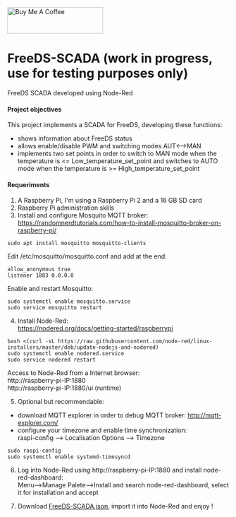 <a href="https://www.buymeacoffee.com/rbpiuserf" target="_blank"><img src="https://cdn.buymeacoffee.com/buttons/v2/default-yellow.png" alt="Buy Me A Coffee" style="height: 60px !important;width: 217px !important;" ></a>

# FreeDS-SCADA (work in progress, use for testing purposes only)
FreeDS SCADA developed using Node-Red

#### Project objectives
This project implements a SCADA for FreeDS, developing these functions:
- shows information about FreeDS status
- allows enable/disable PWM and switching modes AUT<-->MAN
- implements two set points in order to switch to MAN mode when the temperature is <= Low_temperature_set_point and switches to AUTO mode when the temperature is >= High_temperature_set_point

#### Requeriments
1. A Raspberry Pi, I'm using a Raspberry Pi 2 and a 16 GB SD card
2. Raspberry Pi administration skills
3. Install and configure Mosquito MQTT broker:<br>
https://randomnerdtutorials.com/how-to-install-mosquitto-broker-on-raspberry-pi/
```
sudo apt install mosquitto mosquitto-clients
```
Edit /etc/mosquitto/mosquitto.conf and add at the end:
```
allow_anonymous true
listener 1883 0.0.0.0
```
Enable and restart Mosquitto:
```
sudo systemctl enable mosquitto.service
sudo service mosquitto restart
```
4. Install Node-Red:<br>
https://nodered.org/docs/getting-started/raspberrypi
```
bash <(curl -sL https://raw.githubusercontent.com/node-red/linux-installers/master/deb/update-nodejs-and-nodered) 
sudo systemctl enable nodered.service
sudo service nodered restart
```
Access to Node-Red from a Internet browser:<br>
http://raspberry-pi-IP:1880<br>
http://raspberry-pi-IP:1880/ui (runtime)<br>

5. Optional but recommendable:
- download MQTT explorer in order to debug MQTT broker: http://mqtt-explorer.com/
- configure your timezone and enable time synchronization:<br>
raspi-config --> Localisation Options --> Timezone
```
sudo raspi-config
sudo systemctl enable systemd-timesyncd
```

6. Log into Node-Red using http://raspberry-pi-IP:1880 and install node-red-dashboard:<br>
Menu-->Manage Palete-->Install and search node-red-dashboard, select it for installation and accept

7. Download <a href="FreeDS-SCADA.json" target="_blank">FreeDS-SCADA.json</a>, import it into Node-Red and enjoy !
